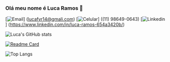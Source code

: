 
### Olá meu nome é Luca Ramos 👋

[![Email](https://img.shields.io/badge/Gmail-D14836?style=for-the-badge&logo=gmail&logoColor=white)] (lucafvr14@gmali.com)
[![Celular](https://img.shields.io/badge/WhatsApp-25D366?style=for-the-badge&logo=whatsapp&logoColor=white)] ((11) 98649-0643)
[![Linkedin](https://img.shields.io/badge/LinkedIn-0077B5?style=for-the-badge&logo=linkedin&logoColor=white)] (https://www.linkedin.com/in/luca-ramos-654a3420b/)


![Luca's GitHub stats](https://github-readme-stats.vercel.app/api?username=LucaFVR&show=reviews,discussions_started,discussions_answered,prs_merged,prs_merged_percentage&show_icons=true&theme=radical)

[![Readme Card](https://github-readme-stats.vercel.app/api/pin/?username=anuraghazra&repo=github-readme-stats&theme=radical)](https://github.com/LucaFVR/github-readme-stats)

![Top Langs](https://github-readme-stats.vercel.app/api/top-langs/?username=anuraghazra&langs_count=8&theme=radical)

